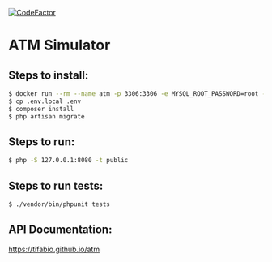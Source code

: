 [![CodeFactor](https://www.codefactor.io/repository/github/tifabio/atm/badge)](https://www.codefactor.io/repository/github/tifabio/atm)

# ATM Simulator

## Steps to install:

```sh
$ docker run --rm --name atm -p 3306:3306 -e MYSQL_ROOT_PASSWORD=root -e MYSQL_DATABASE=atm -d mysql:8.0
$ cp .env.local .env
$ composer install
$ php artisan migrate
```

## Steps to run:
```sh
$ php -S 127.0.0.1:8080 -t public
```

## Steps to run tests:

```sh
$ ./vendor/bin/phpunit tests
```

## API Documentation:
https://tifabio.github.io/atm